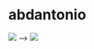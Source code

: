 # abdantonio

![](https://upload.wikimedia.org/wikipedia/commons/thumb/0/03/Flag_of_Italy.svg/280px-Flag_of_Italy.svg.png)             --> ![](https://upload.wikimedia.org/wikipedia/commons/thumb/5/59/Flag_of_Lebanon.svg/280px-Flag_of_Lebanon.svg.png)
